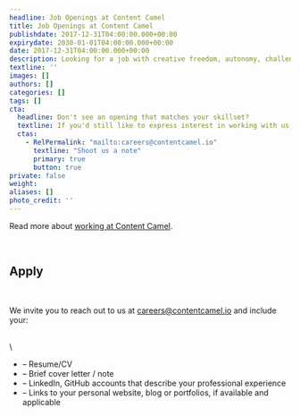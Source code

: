 ```yaml
---
headline: Job Openings at Content Camel
title: Job Openings at Content Camel
publishdate: 2017-12-31T04:00:00.000+00:00
expirydate: 2030-01-01T04:00:00.000+00:00
date: 2017-12-31T04:00:00.000+00:00
description: Looking for a job with creative freedom, autonomy, challenging work, experienced leadership and helpful peers? Look no further!
textline: ''
images: []
authors: []
categories: []
tags: []
cta:
  headline: Don't see an opening that matches your skillset?
  textline: If you'd still like to express interest in working with us,
  ctas:
    - RelPermalink: "mailto:careers@contentcamel.io"
      textline: "Shoot us a note"
      primary: true
      button: true
private: false
weight: 
aliases: []
photo_credit: ''
---
```

Read more about [working at Content Camel](https://www.contentcamel.io/careers/).

<br/>

## Apply

<br/>

We invite you to reach out to us at [careers@contentcamel.io](mailto:careers@contentcamel.io) and include your:

\
\

* – Resume/CV
* – Brief cover letter / note
* – LinkedIn, GitHub accounts that describe your professional experience
* – Links to your personal website, blog or portfolios, if available and applicable

<!--more-->
